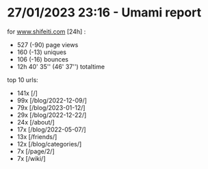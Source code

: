 # 27/01/2023 23:16 - Umami report
for www.shifeiti.com [24h] :

 - 527 (-90) page views
 - 160 (-13) uniques
 - 106 (-16) bounces
 - 12h 40' 35'' (46' 37'') totaltime


top 10 urls:
 - 141x [/]
 - 99x [/blog/2022-12-09/]
 - 79x [/blog/2023-01-12/]
 - 29x [/blog/2022-12-22/]
 - 24x [/about/]
 - 17x [/blog/2022-05-07/]
 - 13x [/friends/]
 - 12x [/blog/categories/]
 - 7x [/page/2/]
 - 7x [/wiki/]


